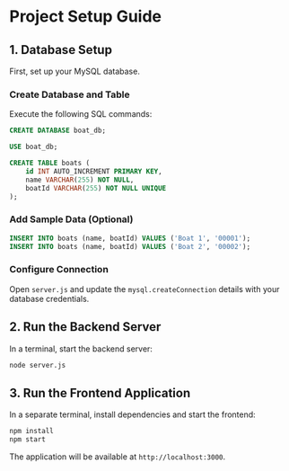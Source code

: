 # Project Setup Guide

## 1. Database Setup

First, set up your MySQL database.

### Create Database and Table

Execute the following SQL commands:

```sql
CREATE DATABASE boat_db;

USE boat_db;

CREATE TABLE boats (
    id INT AUTO_INCREMENT PRIMARY KEY,
    name VARCHAR(255) NOT NULL,
    boatId VARCHAR(255) NOT NULL UNIQUE
);
```

### Add Sample Data (Optional)

```sql
INSERT INTO boats (name, boatId) VALUES ('Boat 1', '00001');
INSERT INTO boats (name, boatId) VALUES ('Boat 2', '00002');
```

### Configure Connection

Open `server.js` and update the `mysql.createConnection` details with your database credentials.

## 2. Run the Backend Server

In a terminal, start the backend server:

```bash
node server.js
```

## 3. Run the Frontend Application

In a separate terminal, install dependencies and start the frontend:

```bash
npm install
npm start
```

The application will be available at `http://localhost:3000`.
